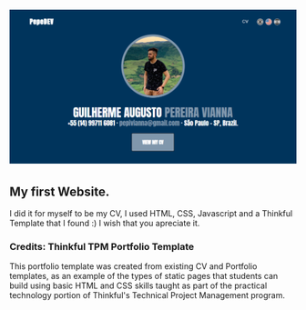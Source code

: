 # ![My Personal site](https://github.com/PepeVianna/My-Personal-Website-CV/blob/main/assets/img/mysite.png?raw=true)
## My first Website.
I did it for myself to be my CV, I used HTML, CSS, Javascript and a Thinkful Template that I found :)
I wish that you apreciate it.



### Credits: Thinkful TPM Portfolio Template
This portfolio template was created from existing CV and Portfolio templates, as an example of the types of static pages that students can build using basic HTML and CSS skills taught as part of the practical technology portion of Thinkful's Technical Project Management program.

